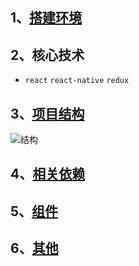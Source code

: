 ## 1、[搭建环境](doc/环境搭建.md)
## 2、核心技术
- `react` `react-native`  `redux`
## 3、[项目结构](doc/项目结构.md)
![结构](https://picabstract-preview-ftn.weiyun.com/ftn_pic_abs_v3/446a3f70dc551225d016bff39d35ffc4ee65748e2f70065271ada8c0280c7518b7f4d79bb019cbf25c08c30036af8edf?pictype=scale&from=30113&version=3.3.3.3&uin=759625328&fname=M%5B%7B75M8B%7B4BJQ2~1J%24M%25%7B8L.png&size=750)
## 4、[相关依赖](doc/相关依赖.md)
## 5、[组件](doc/组件api.md)
## 6、[其他](doc/其他.md)